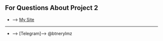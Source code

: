 For Questions About Project 2
---
* --> [My Site](http://btnerylmz.me)
---
* --> [Telegram]--> @btnerylmz

